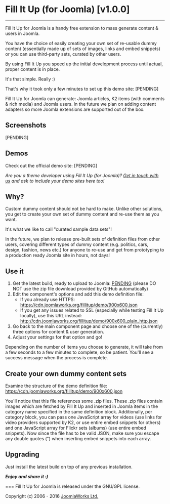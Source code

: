 # Fill It Up (for Joomla) [v1.0.0]
***
Fill It Up for Joomla is a handy free extension to mass generate content &amp; users in Joomla.

You have the choice of easily creating your own set of re-usable dummy content (essentially made up of sets of images, links and embed snippets) or you can use third-party sets, curated by other users.

By using Fill It Up you speed up the initial development process until actual, proper content is in place.

It's that simple. Really :)

That's why it took only a few minutes to set up this demo site: [PENDING]

Fill It Up for Joomla can generate: Joomla articles, K2 items (with comments & rich media) and Joomla users. In the future we plan on adding content adapters so more Joomla extensions are supported out of the box.


## Screenshots
[PENDING]

## Demos
Check out the official demo site: [PENDING]

*Are you a theme developer using Fill It Up (for Joomla)? [Get in touch with us](http://www.joomlaworks.net/support/contact) and ask to include your demo sites here too!*


## Why?
Custom dummy content should not be hard to make. Unlike other solutions, you get to create your own set of dummy content and re-use them as you want.

It's what we like to call "curated sample data sets"!

In the future, we plan to release pre-built sets of definition files from other users, covering different types of dummy content (e.g. politics, cars, design, fashion, news etc.) for anyone to re-use and get from prototyping to a production ready Joomla site in hours, not days!


## Use it
1. Get the latest build, ready to upload to Joomla: [PENDING](http://www.joomlaworks.net/downloads/?f=jw_fillitup_for_joomla-v1.0.0.zip) (please DO NOT use the zip file download provided by GitHub automatically)
2. Edit the component's options and add this demo definition file:
   - If you already use HTTPS: https://cdn.joomlaworks.org/fillitup/demo/900x600.json
   - If you get any issues related to SSL (especially while testing Fill It Up locally), use this URL instead: http://cdn.joomlaworks.org/fillitup/demo/900x600_plain_http.json
3. Go back to the main component page and choose one of the (currently) three options for content & user generation.
4. Adjust your settings for that option and go!

Depending on the number of items you choose to generate, it will take from a few seconds to a few minutes to complete, so be patient. You'll see a success message when the process is complete.


## Create your own dummy content sets
Examine the structure of the demo definition file: https://cdn.joomlaworks.org/fillitup/demo/900x600.json

You'll notice that this file references some .zip files. These .zip files contain images which are fetched by Fill It Up and inserted in Joomla items in the category name specified in the same definition block. Additionally, per category block, you can pass one JavaScript array for videos (use links for video providers supported by K2, or use entire embed snippets for others) and one JavaScript array for Flickr sets (albums) (use entire embed snippets). Now since the file has to be valid JSON, make sure you escape any double quotes (\") when inserting embed snippets into each array.


## Upgrading
Just install the latest build on top of any previous installation.


***Enjoy and share it :)***

===
Fill It Up for Joomla is released under the GNU/GPL license.

Copyright (c) 2006 - 2016 [JoomlaWorks Ltd.](http://www.joomlaworks.net)
